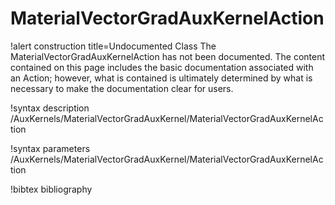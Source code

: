 <!-- MOOSE Documentation Stub: Remove this when content is added. -->

# MaterialVectorGradAuxKernelAction

!alert construction title=Undocumented Class
The MaterialVectorGradAuxKernelAction has not been documented. The content contained on this page
includes the basic documentation associated with an Action; however, what is contained is
ultimately determined by what is necessary to make the documentation clear for users.

!syntax description /AuxKernels/MaterialVectorGradAuxKernel/MaterialVectorGradAuxKernelAction

!syntax parameters /AuxKernels/MaterialVectorGradAuxKernel/MaterialVectorGradAuxKernelAction

!bibtex bibliography
